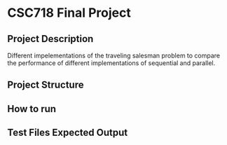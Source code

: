 # CSC718 Final Project

## Project Description

Different impelementations of the traveling salesman problem to compare the performance of different implementations of sequential and parallel.

## Project Structure

## How to run

## Test Files Expected Output
